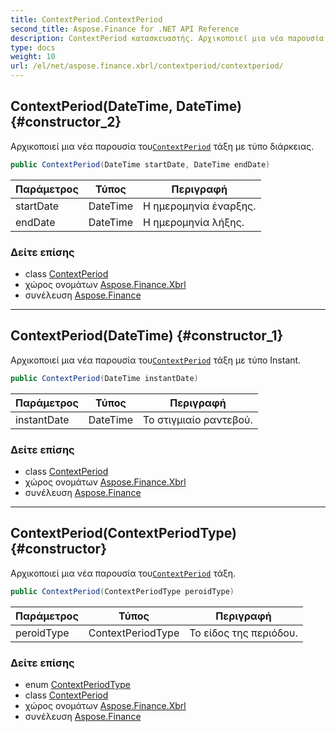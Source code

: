 ```yaml
---
title: ContextPeriod.ContextPeriod
second_title: Aspose.Finance for .NET API Reference
description: ContextPeriod κατασκευαστής. Αρχικοποιεί μια νέα παρουσία τουContextPeriod τάξη με τύπο διάρκειας.
type: docs
weight: 10
url: /el/net/aspose.finance.xbrl/contextperiod/contextperiod/
---
```

## ContextPeriod(DateTime, DateTime) {#constructor_2}

Αρχικοποιεί μια νέα παρουσία του[`ContextPeriod`](../) τάξη με τύπο διάρκειας.

```csharp
public ContextPeriod(DateTime startDate, DateTime endDate)
```

| Παράμετρος | Τύπος | Περιγραφή |
| --- | --- | --- |
| startDate | DateTime | Η ημερομηνία έναρξης. |
| endDate | DateTime | Η ημερομηνία λήξης. |

### Δείτε επίσης

* class [ContextPeriod](../)
* χώρος ονομάτων [Aspose.Finance.Xbrl](../../contextperiod/)
* συνέλευση [Aspose.Finance](../../../)

---

## ContextPeriod(DateTime) {#constructor_1}

Αρχικοποιεί μια νέα παρουσία του[`ContextPeriod`](../) τάξη με τύπο Instant.

```csharp
public ContextPeriod(DateTime instantDate)
```

| Παράμετρος | Τύπος | Περιγραφή |
| --- | --- | --- |
| instantDate | DateTime | Το στιγμιαίο ραντεβού. |

### Δείτε επίσης

* class [ContextPeriod](../)
* χώρος ονομάτων [Aspose.Finance.Xbrl](../../contextperiod/)
* συνέλευση [Aspose.Finance](../../../)

---

## ContextPeriod(ContextPeriodType) {#constructor}

Αρχικοποιεί μια νέα παρουσία του[`ContextPeriod`](../) τάξη.

```csharp
public ContextPeriod(ContextPeriodType peroidType)
```

| Παράμετρος | Τύπος | Περιγραφή |
| --- | --- | --- |
| peroidType | ContextPeriodType | Το είδος της περιόδου. |

### Δείτε επίσης

* enum [ContextPeriodType](../../contextperiodtype/)
* class [ContextPeriod](../)
* χώρος ονομάτων [Aspose.Finance.Xbrl](../../contextperiod/)
* συνέλευση [Aspose.Finance](../../../)


